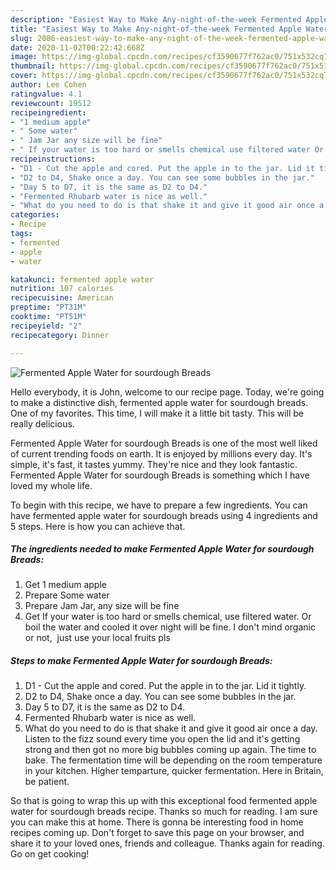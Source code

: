 ```yaml
---
description: "Easiest Way to Make Any-night-of-the-week Fermented Apple Water for sourdough Breads"
title: "Easiest Way to Make Any-night-of-the-week Fermented Apple Water for sourdough Breads"
slug: 2086-easiest-way-to-make-any-night-of-the-week-fermented-apple-water-for-sourdough-breads
date: 2020-11-02T00:22:42.668Z
image: https://img-global.cpcdn.com/recipes/cf3590677f762ac0/751x532cq70/fermented-apple-water-for-sourdough-breads-recipe-main-photo.jpg
thumbnail: https://img-global.cpcdn.com/recipes/cf3590677f762ac0/751x532cq70/fermented-apple-water-for-sourdough-breads-recipe-main-photo.jpg
cover: https://img-global.cpcdn.com/recipes/cf3590677f762ac0/751x532cq70/fermented-apple-water-for-sourdough-breads-recipe-main-photo.jpg
author: Lee Cohen
ratingvalue: 4.1
reviewcount: 19512
recipeingredient:
- "1 medium apple"
- " Some water"
- " Jam Jar any size will be fine"
- " If your water is too hard or smells chemical use filtered water Or boil the water and cooled it over night will be fine I dont mind organic or not  just use your local fruits pls"
recipeinstructions:
- "D1 - Cut the apple and cored. Put the apple in to the jar. Lid it tightly."
- "D2 to D4, Shake once a day. You can see some bubbles in the jar."
- "Day 5 to D7, it is the same as D2 to D4."
- "Fermented Rhubarb water is nice as well."
- "What do you need to do is that shake it and give it good air once a day. Listen to the fizz sound every time you open the lid and it&#39;s getting strong and then got no more big bubbles coming up again. The time to bake. The fermentation time will be depending on the room temperature in your kitchen. Higher temparture, quicker fermentation. Here in Britain, be patient."
categories:
- Recipe
tags:
- fermented
- apple
- water

katakunci: fermented apple water 
nutrition: 107 calories
recipecuisine: American
preptime: "PT31M"
cooktime: "PT51M"
recipeyield: "2"
recipecategory: Dinner

---
```



![Fermented Apple Water for sourdough Breads](https://img-global.cpcdn.com/recipes/cf3590677f762ac0/751x532cq70/fermented-apple-water-for-sourdough-breads-recipe-main-photo.jpg)

Hello everybody, it is John, welcome to our recipe page. Today, we're going to make a distinctive dish, fermented apple water for sourdough breads. One of my favorites. This time, I will make it a little bit tasty. This will be really delicious.

Fermented Apple Water for sourdough Breads is one of the most well liked of current trending foods on earth. It is enjoyed by millions every day. It's simple, it's fast, it tastes yummy. They're nice and they look fantastic. Fermented Apple Water for sourdough Breads is something which I have loved my whole life.




To begin with this recipe, we have to prepare a few ingredients. You can have fermented apple water for sourdough breads using 4 ingredients and 5 steps. Here is how you can achieve that.

<!--inarticleads1-->

##### The ingredients needed to make Fermented Apple Water for sourdough Breads:

1. Get 1 medium apple
1. Prepare  Some water
1. Prepare  Jam Jar, any size will be fine
1. Get  If your water is too hard or smells chemical, use filtered water. Or boil the water and cooled it over night will be fine. I don&#39;t mind organic or not,  just use your local fruits pls




<!--inarticleads2-->

##### Steps to make Fermented Apple Water for sourdough Breads:

1. D1 - Cut the apple and cored. Put the apple in to the jar. Lid it tightly.
1. D2 to D4, Shake once a day. You can see some bubbles in the jar.
1. Day 5 to D7, it is the same as D2 to D4.
1. Fermented Rhubarb water is nice as well.
1. What do you need to do is that shake it and give it good air once a day. Listen to the fizz sound every time you open the lid and it&#39;s getting strong and then got no more big bubbles coming up again. The time to bake. The fermentation time will be depending on the room temperature in your kitchen. Higher temparture, quicker fermentation. Here in Britain, be patient.




So that is going to wrap this up with this exceptional food fermented apple water for sourdough breads recipe. Thanks so much for reading. I am sure you can make this at home. There is gonna be interesting food in home recipes coming up. Don't forget to save this page on your browser, and share it to your loved ones, friends and colleague. Thanks again for reading. Go on get cooking!
